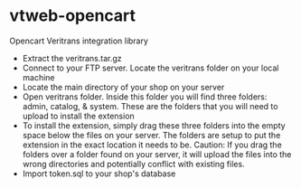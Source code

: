 vtweb-opencart
==============

Opencart Veritrans integration library
- Extract the veritrans.tar.gz
- Connect to your FTP server. Locate the veritrans folder on your local machine
- Locate the main directory of your shop on your server
- Open veritrans folder. Inside this folder you will find three folders: admin, catalog, & system. These are the folders that you will need to upload to install the extension
- To install the extension, simply drag these three folders into the empty space below the files on your server.
   The folders are setup to put the extension in the exact location it needs to be.
   Caution: If you drag the folders over a folder found on your server, 
            it will upload the files into the wrong directories and potentially conflict with existing files.
- Import token.sql to your shop's database
